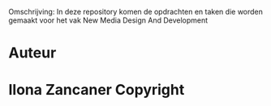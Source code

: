 Omschrijving: In deze repository komen de opdrachten en taken die worden gemaakt voor het vak New Media Design And Development

Auteur
======
Ilona Zancaner
Copyright
=========